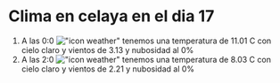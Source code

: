 # Clima en celaya en el dia 17

1. A las 0:0 !["icon weather"](http://openweathermap.org/img/w/01n.png) tenemos una temperatura de 11.01 C con cielo claro y  vientos de 3.13 y nubosidad al 0%
1. A las 2:0 !["icon weather"](http://openweathermap.org/img/w/01n.png) tenemos una temperatura de 8.03 C con cielo claro y  vientos de 2.21 y nubosidad al 0%
